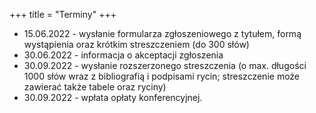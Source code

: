 +++
title = "Terminy"
+++


- 15.06.2022 - wysłanie formularza zgłoszeniowego z tytułem, formą wystąpienia oraz krótkim streszczeniem (do 300 słów) 
- 30.06.2022 - informacja o akceptacji zgłoszenia
- 30.09.2022 - wysłanie rozszerzonego streszczenia (o max. długości 1000 słów wraz z bibliografią i podpisami rycin; streszczenie może zawierać także tabele oraz ryciny)
- 30.09.2022 - wpłata opłaty konferencyjnej.  



